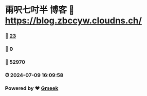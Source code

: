 # 兩呎七吋半 博客 :link: https://blog.zbccyw.cloudns.ch/ 
### :page_facing_up: [23](https://blog.zbccyw.cloudns.ch//tag.html) 
### :speech_balloon: 0 
### :hibiscus: 52970 
### :alarm_clock: 2024-07-09 16:09:58 
### Powered by :heart: [Gmeek](https://github.com/Meekdai/Gmeek)
